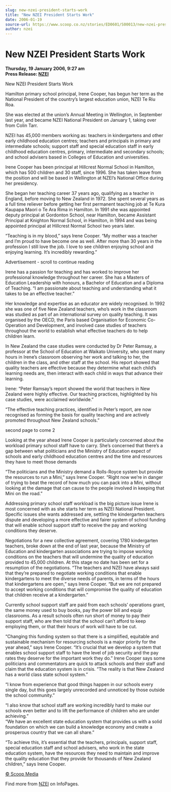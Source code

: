 ```yaml
---
slug: new-nzei-president-starts-work
title: "New NZEI President Starts Work"
date: 2006-01-19
source-url: https://www.scoop.co.nz/stories/ED0601/S00013/new-nzei-president-starts-work.htm
author: nzei
---
```

New NZEI President Starts Work
==============================

**Thursday, 19 January 2006, 9:27 am**  
**Press Release: [NZEI](https://info.scoop.co.nz/NZEI)**

New NZEI President Starts Work

Hamilton primary school principal, Irene Cooper, has begun her term as the National President of the country’s largest education union, NZEI Te Riu Roa.

She was elected at the union’s Annual Meeting in Wellington, in September last year, and became NZEI National President on January 1, taking over from Colin Tarr.

NZEI has 45,000 members working as: teachers in kindergartens and other early childhood education centres; teachers and principals in primary and intermediate schools; support staff and special education staff in early childhood education centres, primary, intermediate and secondary schools; and school advisers based in Colleges of Education and universities.

Irene Cooper has been principal at Hillcrest Normal School in Hamilton, which has 500 children and 30 staff, since 1996. She has taken leave from the position and will be based in Wellington at NZEI’s National Office during her presidency.

She began her teaching career 37 years ago, qualifying as a teacher in England, before moving to New Zealand in 1972. She spent several years as a full time reliever before getting her first permanent teaching job at Te Kura Kaupapa Maori o Te Ara Rima in Hamilton. In 1991 she was appointed deputy principal at Gordonton School, near Hamilton, became Assistant Principal at Knighton Normal School, in Hamilton, in 1994 and was being appointed principal at Hillcrest Normal School two years later.

“Teaching is in my blood,” says Irene Cooper. “My mother was a teacher and I’m proud to have become one as well. After more than 30 years in the profession I still love the job. I love to see children enjoying school and enjoying learning. It’s incredibly rewarding.”

Advertisement - scroll to continue reading





Irene has a passion for teaching and has worked to improve her professional knowledge throughout her career. She has a Masters of Education Leadership with honours, a Bachelor of Education and a Diploma of Teaching. “I am passionate about teaching and understanding what it takes to be an effective teacher.”

Her knowledge and expertise as an educator are widely recognised. In 1992 she was one of five New Zealand teachers, who’s work in the classroom was studied as part of an international survey on quality teaching. It was organised by the OECD, the Paris based Organisation for Economic Co-Operation and Development, and involved case studies of teachers throughout the world to establish what effective teachers do to help children learn.

In New Zealand the case studies were conducted by Dr Peter Ramsay, a professor at the School of Education at Waikato University, who spent many hours in Irene’s classroom observing her work and talking to her, the children in the class, and other staff at the school. His report showed that quality teachers are effective because they determine what each child’s learning needs are, then interact with each child in ways that advance their learning.

Irene: “Peter Ramsay’s report showed the world that teachers in New Zealand were highly effective. Our teaching practices, highlighted by his case studies, were acclaimed worldwide.”

“The effective teaching practices, identified in Peter’s report, are now recognised as forming the basis for quality teaching and are actively promoted throughout New Zealand schools.”

second page to come 2

Looking at the year ahead Irene Cooper is particularly concerned about the workload primary school staff have to carry. She’s concerned that there’s a gap between what politicians and the Ministry of Education expect of schools and early childhood education centres and the time and resources they have to meet those demands

“The politicians and the Ministry demand a Rolls-Royce system but provide the resources to run a Mini,” says Irene Cooper. “Right now we’re in danger of trying to beat the record of how much you can pack into a Mini, without looking at the damage that can cause to the people involved in keeping that Mini on the road.”

Addressing primary school staff workload is the big picture issue Irene is most concerned with as she starts her term as NZEI National President. Specific issues she wants addressed are, settling the kindergarten teachers dispute and developing a more effective and fairer system of school funding that will enable school support staff to receive the pay and working conditions they deserve.

Negotiations for a new collective agreement, covering 1780 kindergarten teachers, broke down at the end of last year, because the Ministry of Education and kindergarten associations are trying to impose working conditions on the teachers that will undermine the quality of education provided to 45,000 children. At this stage no date has been set for a resumption of the negotiations. “The teachers and NZEI have always said that they’re prepared to negotiate working conditions that enable kindergartens to meet the diverse needs of parents, in terms of the hours that kindergartens are open,” says Irene Cooper. “But we are not prepared to accept working conditions that will compromise the quality of education that children receive at a kindergarten.”

Currently school support staff are paid from each schools’ operations grant, the same money used to buy books, pay the power bill and equip classrooms. As a result schools often run short of money to pay their support staff, who are then told that the school can’t afford to keep employing them, or that their hours of work will have to be cut.

“Changing this funding system so that there is a simplified, equitable and sustainable mechanism for resourcing schools is a major priority for the year ahead,” says Irene Cooper. “It’s crucial that we develop a system that enables school support staff to have the level of job security and the pay rates they deserve for the important work they do.” Irene Cooper says some politicians and commentators are quick to attack schools and their staff and claim that the education system is in crisis. “The reality is that New Zealand has a world class state school system.”

“I know from experience that good things happen in our schools every single day, but this goes largely unrecorded and unnoticed by those outside the school community.”

“I also know that school staff are working incredibly hard to make our schools even better and to lift the performance of children who are under achieving.”  
“We have an excellent state education system that provides us with a solid foundation on which we can build a knowledge economy and create a prosperous country that we can all share.”

“To achieve this, it’s essential that the teachers, principals, support staff, special education staff and school advisers, who work in the state education system, have the resources they need to maintain and improve the quality education that they provide for thousands of New Zealand children,” says Irene Cooper.

[© Scoop Media](http://www.scoop.co.nz/about/terms.html)

Find more from [NZEI](https://info.scoop.co.nz/NZEI) on InfoPages.